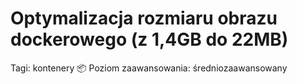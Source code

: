 # Optymalizacja rozmiaru obrazu dockerowego (z 1,4GB do 22MB)

Tagi: kontenery 📦
Poziom zaawansowania: średniozaawansowany